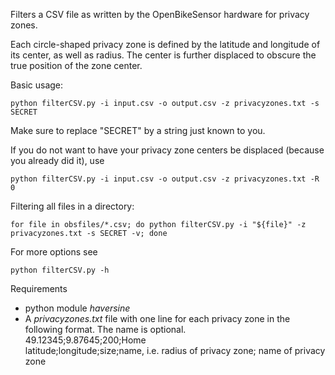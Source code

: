 Filters a CSV file as written by the OpenBikeSensor hardware for privacy zones.

Each circle-shaped privacy zone is defined by the latitude and longitude of its center, as well as radius.
The center is further displaced to obscure the true position of the zone center.

Basic usage:

    python filterCSV.py -i input.csv -o output.csv -z privacyzones.txt -s SECRET 

Make sure to replace "SECRET" by a string just known to you.

If you do not want to have your privacy zone centers be displaced (because you already did it), use

    python filterCSV.py -i input.csv -o output.csv -z privacyzones.txt -R 0  

Filtering all files in a directory:

    for file in obsfiles/*.csv; do python filterCSV.py -i "${file}" -z privacyzones.txt -s SECRET -v; done
 
For more options see 
    
    python filterCSV.py -h

Requirements
- python module *haversine*
- A *privacyzones.txt* file with one line for each privacy zone in the following format. The name is optional.  
  49.12345;9.87645;200;Home  
  latitude;longitude;size;name, i.e. radius of privacy zone; name of privacy zone  
  
